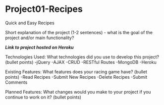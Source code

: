# Project01-Recipes

Quick and Easy Recipes

Short explanation of the project (1-2 sentences) - what is the goal of the project and/or main functionality?



***Link to project hosted on Heroku***

Technologies Used:
What technologies did you use to develop this project? (bullet points)
-jQuery
-AJAX
-CRUD
-RESTful Routes
-MongoDB
-Heroku

Existing Features:
What features does your racing game have? (bullet points)
-Read Recipes
-Submit New Recipes
-Delete Recipes
-Submit Comments

Planned Features:
What changes would you make to your project if you continue to work on it? (bullet points)
